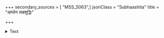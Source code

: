 +++
secondary_sources = [ "MSS_5063",]
jsonClass = "Subhaashita"
title = "आम्लेन ताम्रशुद्धिः"

+++

<details><summary>Text</summary>

आम्लेन ताम्रशुद्धिः स्याच् छुद्धिः कांस्यस्यभस्मना।  
संशुद्धी रजसा नार्यास् तटिन्या वेगतः शुचिः॥
</details>
